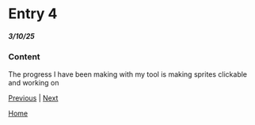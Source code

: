 # Entry 4
##### 3/10/25

### Content
The progress I have been making with my tool is making sprites clickable and working on 



[Previous](entry03.md) | [Next](entry05.md)

[Home](../README.md)
